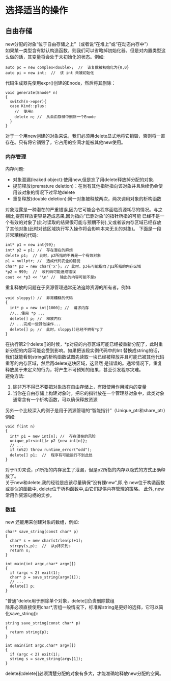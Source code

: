 # 选择适当的操作
## 自由存储
new分配的对象“位于自由存储之上”（或者说“在堆上”或“在动态内存中”）  
如果某一类型含有默认构造函数，则我们可以省略掉初始化器。但是对内置类型这么做的话，其变量将会处于未初始化的状态。例如:
```
auto pc = new complex<double>;  //  该复数被初始化为{0,0}
auto pi = new int;  //  该 int 未被初始化
```
代码生成器先使用expr()创建的Enode，然后将其删除：
```
void generate(Enode* n)
{
  switch(n->oper){
  case Kind::plus:
    //  使用n
    delete n; //  从自由存储中删除一个Enode
  }
}
```
对于一个用new创建的对象来说，我们必须用delete显式地将它销毁，否则将一直存在。只有将它销毁了，它占用的空间才能被其他new使用。  
### 内存管理
内存问题:  
- 对象泄漏(leaked object):使用new,但是忘了用delete释放掉分配的对象.
- 提前释放(premature deletion)：在尚有其他指针指向该对象并且后续仍会使用该对象的情况下过早地delete
- 重复释放(double deletion):同一对象被释放两次，两次调用对象的析构函数  

对象泄露是一种潜在的严重错误,因为它可能会令程序面临资源耗尽的情况。与之相比,提前释放更容易造成恶果,因为指向“已删对象”的指针所指的可能
已经不是一个有效的对象了(此时读取的结果很可能与预期不符),又或者该内存区域已经存放了其他对象(此时对该区域执行写入操作将会影响本来无关的对象)。
下面是一段非常糟糕的代码:
```
int* p1 = new int{99};
int* p2 = p1; //  存在潜在的麻烦
delete p1;  // 此时，p2所指的不再是一个有效对象
p1 = nullptr; //  造成代码安全的错觉
char* p3 = new char{'x'}; // 此时，p3有可能指向了p2所指的内存区域
*p2 = 999;  //  改代码可能造成错误
cout << *p3 << '\n' //  输出的内容可能不是x
```
重复释放的问题在于资源管理通常无法追踪资源的所有者。例如:
```
void sloppy() //  非常糟糕的代码
{
  int* p = new int[1000]; //  请求内存
  //...使用 *p ...
  delete[] p; //  释放内存
  // ...完成一些其他操作...
  delete[] p; //  此时，sloppy()已经不拥有*p了
}
```
在执行第2个delete[]的时候，*p对应的内存区域可能已经被重新分配了，此时重新分配的内容可能会受到影响。如果把该段实例代码中的Int
替换成string的话，我们就能看到string的析构函数试图先读取一块已经被释放并且可能已被其他代码重写的内存区域，然后再delete这块区域，这显然
是错误的。通常情况下，重复释放属于未定义的行为，将产生不可预知的结果，甚至引发程序灾难。  
避免方法:
1. 除非万不得已不要把对象放在自由存储上，有限使用作用域内的变量
2. 当你在自由存储上构建对象时，把它的指针放在一个管理器对象中，此类对象通常含有一个析构函数，可以确保释放资源

另外一个比较深入的例子是用于资源管理的“智能指针”（Unique_ptr和share_ptr）例如:
```
void f(int n)
{
  int* p1 = new int[n]; //  存在潜在的风险
  unique_ptr<int[]> p2 {new int[n]};
  // ...
  if (n%2) throw runtime_error("odd");
  delete[] p1;  //  程序有可能运行不到此处
}
```
对于f(3)来说，p1所指的内存发生了泄漏，但是p2所指的内存以隐式的方式正确释放了。  
关于new和delete,我的经验是应该尽量确保“没有裸new",即,令 new位于构造函数或类似的函数中, delete位于析构函数中,由它们提供内存管理的策略。
此外, new常用作资源句柄的实参。  
### 数组
new 还能用来创建对象的数组，例如:
```
char* save_string(const char* p)
{
  char* s = new char[strlen(p)+1];
  strcpy(s,p);  //  从p拷贝到s
  return s;
}

int main(int argc,char* argv[])
{
  if (argc < 2) exit(1);
  char* p = save_string(argv[1]);
  // ...
  delete[] p;
}
```
"普通"delete用于删除单个对象，delete[]负责删除数组  
除非必须直接使用char*,否组一般情况下，标准库string是更好的选择，它可以简化save_string():
```
string save_string(const char* p)
{
  return string{p};
}

int main(int argc,char* argv[])
{
  if (argc < 2) exit(1);
  string s = save_string(argv[1]);
}
```
delete和delete[]必须清楚分配的对象有多大，才能准确地释放new分配的空间。
